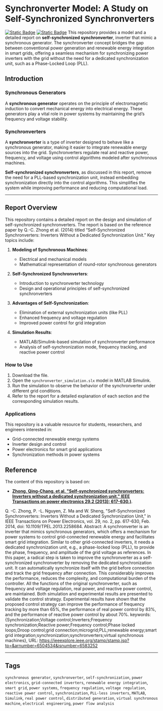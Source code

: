 # Synchronverter Model: A Study on Self-Synchronized Synchronverters
[![Static Badge](https://img.shields.io/badge/Hamed-Najafi-blue)]()
[![Static Badge](https://img.shields.io/badge/MATLAB%C2%AE-HamedNajafi-blue?style=plastic&logo=MATLAB)]()
This repository provides a model and a detailed report on **self-synchronized synchronverter**, inverter that mimic a synchronous generator. The synchronverter concept bridges the gap between conventional power generation and renewable energy integration in smart grids, offering a seamless mechanism for synchronizing power inverters with the grid without the need for a dedicated synchronization unit, such as a Phase-Locked Loop (PLL).

## Introduction

### Synchronous Generators
A **synchronous generator** operates on the principle of electromagnetic induction to convert mechanical energy into electrical energy. These generators play a vital role in power systems by maintaining the grid’s frequency and voltage stability.

### Synchronverters
A **synchronverter** is a type of inverter designed to behave like a synchronous generator, making it easier to integrate renewable energy sources into the grid. Synchronverters regulate real and reactive power, frequency, and voltage using control algorithms modeled after synchronous machines. 

**Self-synchronized synchronverters**, as discussed in this report, remove the need for a PLL-based synchronization unit, instead embedding synchronization directly into the control algorithms. This simplifies the system while improving performance and reducing computational load.

---

## Report Overview

This repository contains a detailed report on the design and simulation of self-synchronized synchronverters. The report is based on the reference paper by Q.-C. Zhong et al. (2014) titled “Self-Synchronized Synchronverters: Inverters Without a Dedicated Synchronization Unit.” Key topics include:

1. **Modeling of Synchronous Machines**:
   - Electrical and mechanical models
   - Mathematical representation of round-rotor synchronous generators

2. **Self-Synchronized Synchronverters**:
   - Introduction to synchronverter technology
   - Design and operational principles of self-synchronized synchronverters

3. **Advantages of Self-Synchronization**:
   - Elimination of external synchronization units (like PLL)
   - Enhanced frequency and voltage regulation
   - Improved power control for grid integration

4. **Simulation Results**:
   - MATLAB/Simulink-based simulation of synchronverter performance
   - Analysis of self-synchronization mode, frequency tracking, and reactive power control

### How to Use
1. Download the file.
2. Open the `synchronverter_simulation.slx` model in MATLAB Simulink.
3. Run the simulation to observe the behavior of the synchronverter under different grid conditions.
4. Refer to the report for a detailed explanation of each section and the corresponding simulation results.

### Applications
This repository is a valuable resource for students, researchers, and engineers interested in:
- Grid-connected renewable energy systems
- Inverter design and control
- Power electronics for smart grid applications
- Synchronization methods in power systems

## Reference

The content of this repository is based on:
- **[Zhong, Qing-Chang, et al. "Self-synchronized synchronverters: Inverters without a dedicated synchronization unit." IEEE Transactions on power electronics 29.2 (2013): 617-630.)](https://ieeexplore.ieee.org/abstract/document/6504534)**.

Q. -C. Zhong, P. -L. Nguyen, Z. Ma and W. Sheng, "Self-Synchronized Synchronverters: Inverters Without a Dedicated Synchronization Unit," in IEEE Transactions on Power Electronics, vol. 29, no. 2, pp. 617-630, Feb. 2014, doi: 10.1109/TPEL.2013.2258684.
Abstract: A synchronverter is an inverter that mimics synchronous generators, which offers a mechanism for power systems to control grid-connected renewable energy and facilitates smart grid integration. Similar to other grid-connected inverters, it needs a dedicated synchronization unit, e.g., a phase-locked loop (PLL), to provide the phase, frequency, and amplitude of the grid voltage as references. In this paper, a radical step is taken to improve the synchronverter as a self-synchronized synchronverter by removing the dedicated synchronization unit. It can automatically synchronize itself with the grid before connection and track the grid frequency after connection. This considerably improves the performance, reduces the complexity, and computational burden of the controller. All the functions of the original synchronverter, such as frequency and voltage regulation, real power, and reactive power control, are maintained. Both simulation and experimental results are presented to validate the control strategy. Experimental results have shown that the proposed control strategy can improve the performance of frequency tracking by more than 65%, the performance of real power control by 83%, and the performance of reactive power control by about 70%.
keywords: {Synchronization;Voltage control;Inverters;Frequency synchronization;Reactive power;Frequency control;Phase locked loops;Droop control;grid connection;microgrid;PLL;renewable energy;smart grid integration;synchronization;synchronverters;virtual synchronous machines},
URL: https://ieeexplore.ieee.org/stamp/stamp.jsp?tp=&arnumber=6504534&isnumber=6583252

---

## Tags
`synchronous generator`, `synchronverter`, `self-synchronization`, `power electronics`, `grid-connected inverters`, `renewable energy integration`, `smart grid`, `power systems`, `frequency regulation`, `voltage regulation`, `reactive power control`, `synchronization`, `PLL-less inverters`, `MATLAB`, `Simulink`, `real power control`, `distributed generation`, `virtual synchronous machine`, `electrical engineering`, `power flow analysis`
